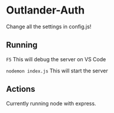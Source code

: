 # Outlander-Auth

Change all the settings in config.js! 

## Running

`F5` This will debug the server on VS Code

`nodemon index.js` This will start the server

## Actions

Currently running node with express.
 

